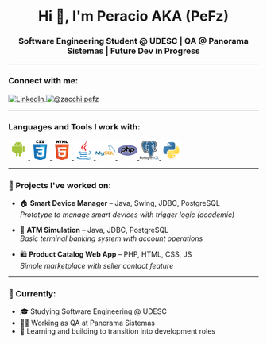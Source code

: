 <h1 align="center">Hi 👋, I'm Peracio AKA (PeFz)</h1>
<h3 align="center">Software Engineering Student @ UDESC | QA @ Panorama Sistemas | Future Dev in Progress</h3>

---

<h3 align="left">Connect with me:</h3>
<p align="left">
  <a href="https://www.linkedin.com/in/peracio-zacchi-184bab274/" target="blank">
    <img align="center" src="https://raw.githubusercontent.com/rahuldkjain/github-profile-readme-generator/master/src/images/icons/Social/linked-in-alt.svg" alt="LinkedIn" height="30" width="40" />
  </a>
  <a href="https://instagram.com/zacchi.pefz" target="blank">
    <img align="center" src="https://raw.githubusercontent.com/rahuldkjain/github-profile-readme-generator/master/src/images/icons/Social/instagram.svg" alt="@zacchi.pefz" height="30" width="40" />
  </a>
</p>

---

<h3 align="left">Languages and Tools I work with:</h3>
<p align="left">
  <a href="https://developer.android.com" target="_blank" rel="noreferrer">
    <img src="https://raw.githubusercontent.com/devicons/devicon/master/icons/android/android-original-wordmark.svg" alt="android" width="40" height="40"/>
  </a>
  <a href="https://www.w3schools.com/css/" target="_blank" rel="noreferrer">
    <img src="https://raw.githubusercontent.com/devicons/devicon/master/icons/css3/css3-original-wordmark.svg" alt="css3" width="40" height="40"/>
  </a>
  <a href="https://www.w3.org/html/" target="_blank" rel="noreferrer">
    <img src="https://raw.githubusercontent.com/devicons/devicon/master/icons/html5/html5-original-wordmark.svg" alt="html5" width="40" height="40"/>
  </a>
  <a href="https://www.java.com" target="_blank" rel="noreferrer">
    <img src="https://raw.githubusercontent.com/devicons/devicon/master/icons/java/java-original.svg" alt="java" width="40" height="40"/>
  </a>
  <a href="https://www.mysql.com/" target="_blank" rel="noreferrer">
    <img src="https://raw.githubusercontent.com/devicons/devicon/master/icons/mysql/mysql-original-wordmark.svg" alt="mysql" width="40" height="40"/>
  </a>
  <a href="https://www.php.net" target="_blank" rel="noreferrer">
    <img src="https://raw.githubusercontent.com/devicons/devicon/master/icons/php/php-original.svg" alt="php" width="40" height="40"/>
  </a>
  <a href="https://www.postgresql.org" target="_blank" rel="noreferrer">
    <img src="https://raw.githubusercontent.com/devicons/devicon/master/icons/postgresql/postgresql-original-wordmark.svg" alt="postgresql" width="40" height="40"/>
  </a>
  <a href="https://www.python.org" target="_blank" rel="noreferrer">
    <img src="https://raw.githubusercontent.com/devicons/devicon/master/icons/python/python-original.svg" alt="python" width="40" height="40"/>
  </a>
</p>

---


<h3 align="left">🧩 Projects I've worked on:</h3>

- 🏠 **Smart Device Manager** – Java, Swing, JDBC, PostgreSQL  
  _Prototype to manage smart devices with trigger logic (academic)_

- 💸 **ATM Simulation** – Java, JDBC, PostgreSQL  
  _Basic terminal banking system with account operations_

- 🛍️ **Product Catalog Web App** – PHP, HTML, CSS, JS  
  _Simple marketplace with seller contact feature_

---

<h3 align="left">🧠 Currently:</h3>

- 🎓 Studying Software Engineering @ UDESC  
- 👨‍💻 Working as QA at Panorama Sistemas  
- 🚀 Learning and building to transition into development roles
